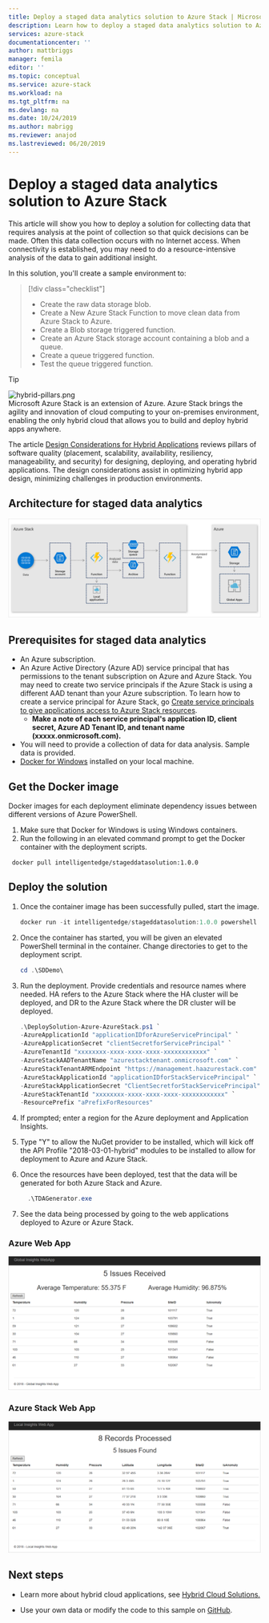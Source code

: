 ```yaml
---
title: Deploy a staged data analytics solution to Azure Stack | Microsoft Docs
description: Learn how to deploy a staged data analytics solution to Azure Stack
services: azure-stack
documentationcenter: ''
author: mattbriggs
manager: femila
editor: ''
ms.topic: conceptual
ms.service: azure-stack
ms.workload: na
ms.tgt_pltfrm: na
ms.devlang: na
ms.date: 10/24/2019
ms.author: mabrigg
ms.reviewer: anajod
ms.lastreviewed: 06/20/2019
---
```


# Deploy a staged data analytics solution to Azure Stack

This article will show you how to deploy a solution for collecting data that requires analysis at the point of collection so that quick
decisions can be made. Often this data collection occurs with no Internet access. When connectivity is established, you may need to do a
resource-intensive analysis of the data to gain additional insight.

In this solution, you'll create a sample environment to:

> [!div class="checklist"]
> - Create the raw data storage blob.
> - Create a New Azure Stack Function to move clean data from Azure Stack to Azure.
> - Create a Blob storage triggered function.
> - Create an Azure Stack storage account containing a blob and a queue.
> - Create a queue triggered function.
> - Test the queue triggered function.

> [!Tip]  
> ![hybrid-pillars.png](./media/azure-stack-solution-cloud-burst/hybrid-pillars.png)  
> Microsoft Azure Stack is an extension of Azure. Azure Stack brings the agility and innovation of cloud computing to your on-premises environment, enabling the only hybrid cloud that allows you to build and deploy hybrid apps anywhere.  
> 
> The article [Design Considerations for Hybrid Applications](azure-stack-edge-pattern-overview.md) reviews pillars of software quality (placement, scalability, availability, resiliency, manageability, and security) for designing, deploying, and operating hybrid applications. The design considerations assist in optimizing hybrid app design, minimizing challenges in production environments.

## Architecture for staged data analytics

![staged data analytics](media/azure-stack-solution-staged-data/image1.png)

## Prerequisites for staged data analytics

  - An Azure subscription.
  - An Azure Active Directory (Azure AD) service principal that has permissions to the tenant subscription on Azure and Azure Stack. You may need to create two service principals if the Azure Stack is using a different AAD tenant than your Azure subscription. To learn how to create a service principal for Azure Stack, go [Create service principals to give applications access to Azure Stack resources](https://docs.microsoft.com/azure-stack/user/azure-stack-create-service-principals).
      - **Make a note of each service principal's application ID, client secret, Azure AD Tenant ID, and tenant name (xxxxx.onmicrosoft.com).**
  - You will need to provide a collection of data for data analysis. Sample data is provided.
  - [Docker for Windows](https://docs.docker.com/docker-for-windows/) installed on your local machine.

## Get the Docker image

Docker images for each deployment eliminate dependency issues between different versions of Azure PowerShell.
1.  Make sure that Docker for Windows is using Windows containers.
2.  Run the following in an elevated command prompt to get the Docker container with the deployment scripts.

```
 docker pull intelligentedge/stageddatasolution:1.0.0
```

## Deploy the solution

1.  Once the container image has been successfully pulled, start the image.

      ```powershell  
      docker run -it intelligentedge/stageddatasolution:1.0.0 powershell
      ```

2.  Once the container has started, you will be given an elevated PowerShell terminal in the container. Change directories to get to the deployment script.

      ```powershell  
      cd .\SDDemo\
      ```

3.  Run the deployment. Provide credentials and resource names where needed. HA refers to the Azure Stack where the HA cluster will be deployed, and DR to the Azure Stack where the DR cluster will be deployed.

      ```powershell
      .\DeploySolution-Azure-AzureStack.ps1 `
      -AzureApplicationId "applicationIDforAzureServicePrincipal" `
      -AzureApplicationSecret "clientSecretforServicePrincipal" `
      -AzureTenantId "xxxxxxxx-xxxx-xxxx-xxxx-xxxxxxxxxxxx" `
      -AzureStackAADTenantName "azurestacktenant.onmicrosoft.com" `
      -AzureStackTenantARMEndpoint "https://management.haazurestack.com" `
      -AzureStackApplicationId "applicationIDforStackServicePrincipal" `
      -AzureStackApplicationSecret "ClientSecretforStackServicePrincipal" `
      -AzureStackTenantId "xxxxxxxx-xxxx-xxxx-xxxx-xxxxxxxxxxxx" `
      -ResourcePrefix "aPrefixForResources"
      ```

1.  If prompted; enter a region for the Azure deployment and Application Insights.

2.  Type "Y" to allow the NuGet provider to be installed, which will kick off the API Profile "2018-03-01-hybrid" modules to be installed to allow for deployment to Azure and Azure Stack.

3.  Once the resources have been deployed, test that the data will be generated for both Azure Stack and Azure.

    ```powershell  
      .\TDAGenerator.exe
    ```

4.  See the data being processed by going to the web applications
    deployed to Azure or Azure Stack.

### Azure Web App
 
![staged data analytics solution](media/azure-stack-solution-staged-data/image2.png)
 
### Azure Stack Web App
 
![staged data analytics solution for Azure Stack](media/azure-stack-solution-staged-data/image3.png)

## Next steps

  - Learn more about hybrid cloud applications, see [Hybrid Cloud Solutions.](https://aka.ms/azsdevtutorials)

  - Use your own data or modify the code to this sample on [GitHub](https://github.com/Azure-Samples/azure-intelligent-edge-patterns).
